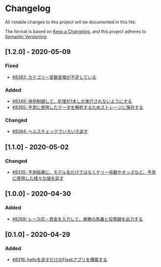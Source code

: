 # Changelog

All notable changes to this project will be documented in this file.

The format is based on [Keep a Changelog](https://keepachangelog.com/en/1.0.0/),
and this project adheres to [Semantic Versioning](https://semver.org/spec/v2.0.0.html).

## [1.2.0] - 2020-05-09
### Fixed
- [#8383: カテゴリー変数変換が不足している](https://redmine.u6k.me/issues/8383)

### Added
- [#8349: 排他制御して、処理が1本しか実行されないようにする](https://redmine.u6k.me/issues/8349)
- [#8365: 予測に使用したデータを解析するためストレージに保存する](https://redmine.u6k.me/issues/8365)

### Changed
- [#8384: ヘルスチェックでいろいろ返す](https://redmine.u6k.me/issues/8384)

## [1.1.0] - 2020-05-02
### Changed
- [#8335: 予測結果に、モデル名だけではなくケリー係数やオッズなど、予測に使用した様々な値を返す](https://redmine.u6k.me/issues/8335)

## [1.0.0] - 2020-04-30
### Added
- [#8269: レースID・資金を入力して、単勝の馬番と投票額を出力する](https://redmine.u6k.me/issues/8269)

## [0.1.0] - 2020-04-29
### Added
- [#8318: helloを返すだけのFlaskアプリを構築する](https://redmine.u6k.me/issues/8318)
